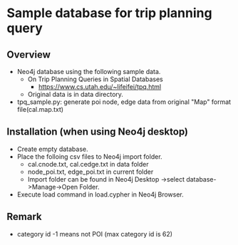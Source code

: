 # Sample database for trip planning query

## Overview

* Neo4j database using the following sample data.
  * On Trip Planning Queries in Spatial Databases
    * https://www.cs.utah.edu/~lifeifei/tpq.html
  * Original data is in data directory.
* tpq_sample.py: generate poi node, edge data from original "Map" format file(cal.map.txt) 

## Installation (when using Neo4j desktop)

* Create empty database.
* Place the folloing csv files to Neo4j import folder.
  * cal.cnode.txt, cal.cedge.txt in data folder
  * node_poi.txt, edge_poi.txt in current folder
  * Import folder can be found in Neo4j Desktop ->select database->Manage->Open Folder.
* Execute load command in load.cypher in Neo4j Browser.

## Remark

* category id -1 means not POI (max category id is 62)